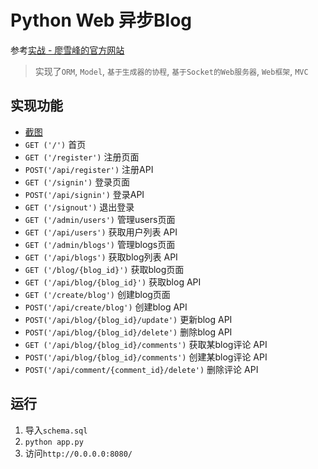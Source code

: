 # Python Web 异步Blog


参考[实战 - 廖雪峰的官方网站](https://www.liaoxuefeng.com/wiki/1016959663602400/1018138095494592)


>实现了`ORM`, `Model`, `基于生成器的协程`, `基于Socket的Web服务器`, `Web框架`, `MVC`


## 实现功能
* [截图](screenshots/README.md)
* `GET ('/')`  首页
* `GET ('/register')`  注册页面
* `POST('/api/register')`  注册API
* `GET ('/signin')`  登录页面
* `POST('/api/signin')`  登录API
* `GET ('/signout')`  退出登录
* `GET ('/admin/users')`  管理users页面
* `GET ('/api/users')`  获取用户列表 API
* `GET ('/admin/blogs')`  管理blogs页面
* `GET ('/api/blogs')`  获取blog列表 API
* `GET ('/blog/{blog_id}')`  获取blog页面
* `GET ('/api/blog/{blog_id}')`  获取blog API
* `GET ('/create/blog')`  创建blog页面
* `POST('/api/create/blog')`  创建blog API
* `POST('/api/blog/{blog_id}/update')`  更新blog API
* `POST('/api/blog/{blog_id}/delete')`  删除blog API
* `GET ('/api/blog/{blog_id}/comments')`  获取某blog评论 API
* `POST('/api/blog/{blog_id}/comments')`  创建某blog评论 API
* `POST('/api/comment/{comment_id}/delete')`  删除评论 API


## 运行
1. 导入`schema.sql`
2. `python app.py`
3. 访问`http://0.0.0.0:8080/`